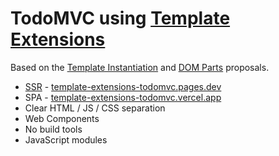 # TodoMVC using [Template Extensions](https://github.com/luwes/template-extensions)

Based on the
[Template Instantiation](https://github.com/WICG/webcomponents/blob/gh-pages/proposals/Template-Instantiation.md)
and [DOM Parts](https://github.com/WICG/webcomponents/blob/gh-pages/proposals/DOM-Parts.md)
proposals.

- [SSR](./functions/index.js) - [template-extensions-todomvc.pages.dev](https://template-extensions-todomvc.pages.dev)
- SPA - [template-extensions-todomvc.vercel.app](https://template-extensions-todomvc.vercel.app/)
- Clear HTML / JS / CSS separation
- Web Components
- No build tools
- JavaScript modules
